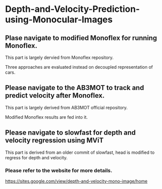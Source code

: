 # Depth-and-Velocity-Prediction-using-Monocular-Images

## Plase navigate to modified Monoflex for running Monoflex.

This part is largely dervied from Monoflex repository. 

Three approaches are evaluated instead on decoupled representation of cars.

## Please navigate to the AB3MOT to track and predict velocity after Monoflex.

This part is largely derived from AB3MOT official repository.

Modified Monoflex results are fed into it.

## Please navigate to slowfast for depth and velocity regression using MViT

This part is derived from an older commit of slowfast, head is modified to regress for depth and velocity.

### Please refer to the website for more details.
https://sites.google.com/view/depth-and-velocity-mono-image/home
